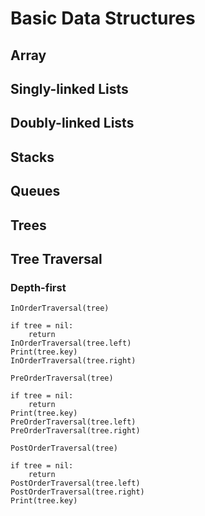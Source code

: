 # Basic Data Structures

## Array

## Singly-linked Lists

## Doubly-linked Lists

## Stacks

## Queues

## Trees

## Tree Traversal

### Depth-first

```
InOrderTraversal(tree)

if tree = nil:
    return
InOrderTraversal(tree.left)
Print(tree.key)
InOrderTraversal(tree.right)
```

```
PreOrderTraversal(tree)

if tree = nil:
    return
Print(tree.key)
PreOrderTraversal(tree.left)
PreOrderTraversal(tree.right)
```

```
PostOrderTraversal(tree)

if tree = nil:
    return
PostOrderTraversal(tree.left)
PostOrderTraversal(tree.right)
Print(tree.key)
```
